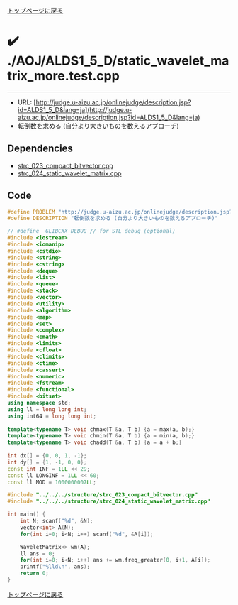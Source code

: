 [トップページに戻る](../../../index.html)

# :heavy_check_mark: ./AOJ/ALDS1\_5\_D/static\_wavelet\_matrix\_more.test.cpp
---

* URL: [http://judge.u-aizu.ac.jp/onlinejudge/description.jsp?id=ALDS1_5_D&lang=ja](http://judge.u-aizu.ac.jp/onlinejudge/description.jsp?id=ALDS1_5_D&lang=ja)
* 転倒数を求める (自分より大きいものを数えるアプローチ)

## Dependencies
* [strc\_023\_compact\_bitvector.cpp](../../../library/strc_023_compact_bitvector.cpp.html)
* [strc\_024\_static\_wavelet\_matrix.cpp](../../../library/strc_024_static_wavelet_matrix.cpp.html)

## Code

```cpp
#define PROBLEM "http://judge.u-aizu.ac.jp/onlinejudge/description.jsp?id=ALDS1_5_D&lang=ja"
#define DESCRIPTION "転倒数を求める (自分より大きいものを数えるアプローチ)"

// #define _GLIBCXX_DEBUG // for STL debug (optional)
#include <iostream>
#include <iomanip>
#include <cstdio>
#include <string>
#include <cstring>
#include <deque>
#include <list>
#include <queue>
#include <stack>
#include <vector>
#include <utility>
#include <algorithm>
#include <map>
#include <set>
#include <complex>
#include <cmath>
#include <limits>
#include <cfloat>
#include <climits>
#include <ctime>
#include <cassert>
#include <numeric>
#include <fstream>
#include <functional>
#include <bitset>
using namespace std;
using ll = long long int;
using int64 = long long int;
 
template<typename T> void chmax(T &a, T b) {a = max(a, b);}
template<typename T> void chmin(T &a, T b) {a = min(a, b);}
template<typename T> void chadd(T &a, T b) {a = a + b;}
 
int dx[] = {0, 0, 1, -1};
int dy[] = {1, -1, 0, 0};
const int INF = 1LL << 29;
const ll LONGINF = 1LL << 60;
const ll MOD = 1000000007LL;

#include "../../../structure/strc_023_compact_bitvector.cpp"
#include "../../../structure/strc_024_static_wavelet_matrix.cpp"

int main() {
    int N; scanf("%d", &N);
    vector<int> A(N);
    for(int i=0; i<N; i++) scanf("%d", &A[i]);

    WaveletMatrix<> wm(A);
    ll ans = 0;
    for(int i=0; i<N; i++) ans += wm.freq_greater(0, i+1, A[i]);
    printf("%lld\n", ans);
    return 0;
}

```

[トップページに戻る](../../../index.html)
